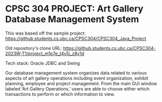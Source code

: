 # CPSC 304 PROJECT: Art Gallery Database Management System

This was based off the sample project: https://github.students.cs.ubc.ca/CPSC304/CPSC304_Java_Project

Old repository's clone URL: https://github.students.cs.ubc.ca/CPSC304-2023W-T1/project_m1p7e_t4v5i_z8v1d

Tech stack: Oracle JDBC and Swing

Our database management system organizes data related to various aspects of art gallery operations including
event organization, exhibit planning, employee and project management. From the main GUI
window labeled ‘Art Gallery Operations,’ users are able to choose either which transactions
to perform or which information to view.


